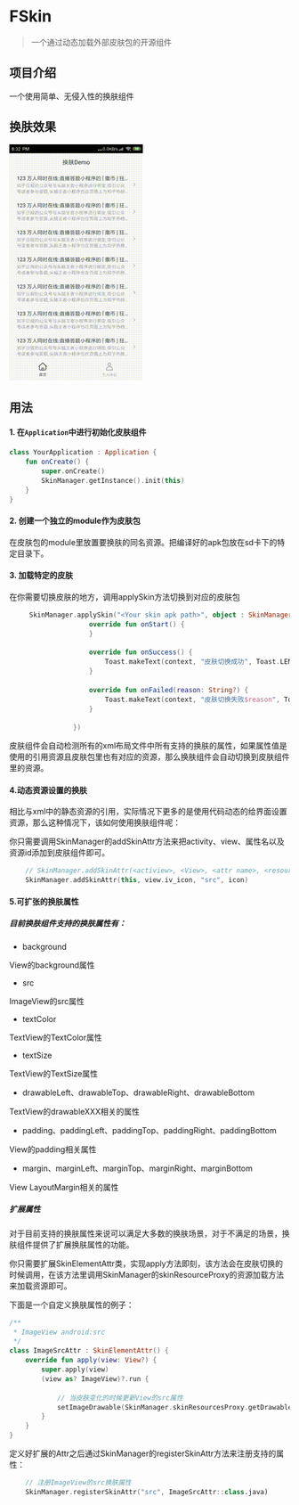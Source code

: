 # FSkin 

> 一个通过动态加载外部皮肤包的开源组件

## 项目介绍

一个使用简单、无侵入性的换肤组件


## 换肤效果

![换肤效果](./screenshot/screem.gif)



## 用法


#### 1. 在`Application`中进行初始化皮肤组件

```kotlin
class YourApplication : Application {
    fun onCreate() {
        super.onCreate()
        SkinManager.getInstance().init(this)
    }
}
```


#### 2. 创建一个独立的module作为皮肤包

在皮肤包的module里放置要换肤的同名资源。把编译好的apk包放在sd卡下的特定目录下。


#### 3. 加载特定的皮肤

在你需要切换皮肤的地方，调用applySkin方法切换到对应的皮肤包

```kotlin
     SkinManager.applySkin("<Your skin apk path>", object : SkinManager.ILoaderListener {
                    override fun onStart() {
                    }

                    override fun onSuccess() {
                        Toast.makeText(context, "皮肤切换成功", Toast.LENGTH_SHORT).show()
                    }

                    override fun onFailed(reason: String?) {
                        Toast.makeText(context, "皮肤切换失败$reason", Toast.LENGTH_SHORT).show()
                    }

                })

```

皮肤组件会自动检测所有的xml布局文件中所有支持的换肤的属性，如果属性值是使用的引用资源且皮肤包里也有对应的资源，那么换肤组件会自动切换到皮肤组件里的资源。

#### 4.动态资源设置的换肤

相比与xml中的静态资源的引用，实际情况下更多的是使用代码动态的给界面设置资源，那么这种情况下，该如何使用换肤组件呢：

你只需要调用SkinManager的addSkinAttr方法来把activity、view、属性名以及资源id添加到皮肤组件即可。

``` kotlin
    // SkinManager.addSkinAttr(<actiview>, <View>, <attr name>, <resourceId>)
    SkinManager.addSkinAttr(this, view.iv_icon, "src", icon)
```

#### 5.可扩张的换肤属性

##### 目前换肤组件支持的换肤属性有：

* background

View的background属性

* src

ImageView的src属性

* textColor

TextView的TextColor属性

* textSize

TextView的TextSize属性

* drawableLeft、drawableTop、drawableRight、drawableBottom

TextView的drawableXXX相关的属性

* padding、paddingLeft、paddingTop、paddingRight、paddingBottom

View的padding相关属性

* margin、marginLeft、marginTop、marginRight、marginBottom

View LayoutMargin相关的属性


##### 扩展属性

对于目前支持的换肤属性来说可以满足大多数的换肤场景，对于不满足的场景，换肤组件提供了扩展换肤属性的功能。

你只需要扩展SkinElementAttr类，实现apply方法即刻，该方法会在皮肤切换的时候调用，在该方法里调用SkinManager的skinResourceProxy的资源加载方法来加载资源即可。

下面是一个自定义换肤属性的例子：

``` kotlin
/**
 * ImageView android:src
 */
class ImageSrcAttr : SkinElementAttr() {
    override fun apply(view: View?) {
        super.apply(view)
        (view as? ImageView)?.run {
        
            // 当皮肤变化的时候更新View的src属性
            setImageDrawable(SkinManager.skinResourcesProxy.getDrawable(attrValueRefId))
        }
    }
}
```

定义好扩展的Attr之后通过SkinManager的registerSkinAttr方法来注册支持的属性：

```kotlin
    // 注册ImageView的src换肤属性
    SkinManager.registerSkinAttr("src", ImageSrcAttr::class.java)
```




